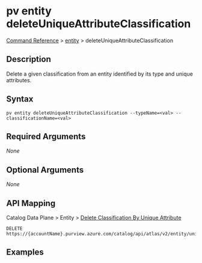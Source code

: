 # pv entity deleteUniqueAttributeClassification
[Command Reference](../../../README.md#command-reference) > [entity](./main.md) > deleteUniqueAttributeClassification

## Description
Delete a given classification from an entity identified by its type and unique attributes.

## Syntax
```
pv entity deleteUniqueAttributeClassification --typeName=<val> --classificationName=<val>
```

## Required Arguments
*None*

## Optional Arguments
*None*

## API Mapping
Catalog Data Plane > Entity > [Delete Classification By Unique Attribute](https://docs.microsoft.com/en-us/rest/api/purview/catalogdataplane/entity/delete-classification-by-unique-attribute)
```
DELETE https://{accountName}.purview.azure.com/catalog/api/atlas/v2/entity/uniqueAttribute/type/{typeName}/classification/{classificationName}
```

## Examples
```powershell

```
